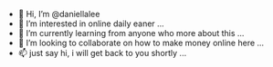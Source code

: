 - 👋 Hi, I’m @daniellalee
- 👀 I’m interested in online daily eaner ...
- 🌱 I’m currently learning from anyone who more about this ...
- 💞️ I’m looking to collaborate on how to make money online here ...
- 📫 just say hi, i will get back to you shortly ...

<!---
daniellalee/daniellalee is a ✨ special ✨ repository because its `README.md` (this file) appears on your GitHub profile.
You can click the Preview link to take a look at your changes.
--->
